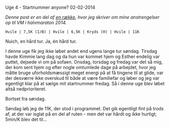 Uge 4 - Startnummer anyone?
02-02-2014


*Denne post er en del af [en række](/halfmarathon2014.html), hvor jeg skriver om mine anstrengelser op til VM i halvmaraton 2014.*

    Hvile | 7,5K (I/B) | Hvile | 6,5K | Kryds (H) | Hvile | 11K

Nuich, en hård tur. Ja, én hård tur.

I denne uge fik jeg ikke løbet andet end ugens lange tur søndag. Tirsdag havde Kimmie lang dag og da hun var kommet hjem og Esther endelig var puttet, dejsede vi om på sofaen. Onsdag, torsdag og fredag var det så mig, der kom sent hjem og efter nogle omtumlede dage på arbejdet, hvor jeg måtte bruge uforholdsmæssigt meget energi på at få tingene til at glide, var der desværre ikke overskud til både at være familiefar og løber og jeg var egentligt klar på at sælge mit startnummer fredag. Så i denne uge blev løbet altså nedprioriteret.

Bortset fra søndag.

Søndag løb jeg de 11K, der stod i programmet. Det gik egentligt fint på trods af, at der var isglat på en del af ruten - men det var hårdt og ikke hurtigt; 5min/K blev det til...
